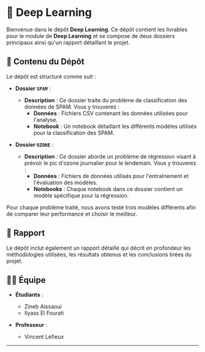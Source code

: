 # 🧠 Deep Learning

Bienvenue dans le dépôt **Deep Learning**. Ce dépôt contient les livrables pour le module de **Deep Learning** et se compose de deux dossiers principaux ainsi qu'un rapport détaillant le projet.

## 📂 Contenu du Dépôt

Le dépôt est structuré comme suit :

- **Dossier `SPAM`** : 
  - **Description** : Ce dossier traite du problème de classification des données de SPAM. Vous y trouverez :
    - **Données** : Fichiers CSV contenant les données utilisées pour l'analyse.
    - **Notebook** : Un notebook détaillant les différents modèles utilisés pour la classification des SPAM.

- **Dossier `OZONE`** : 
  - **Description** : Ce dossier aborde un problème de régression visant à prévoir le pic d'ozone journalier pour le lendemain. Vous y trouverez :
    - **Données** : Fichiers de données utilisés pour l'entraînement et l'évaluation des modèles.
    - **Notebooks** : Chaque notebook dans ce dossier contient un modèle spécifique pour la régression.

Pour chaque problème traité, nous avons testé trois modèles différents afin de comparer leur performance et choisir le meilleur.

## 📄 Rapport

Le dépôt inclut également un rapport détaillé qui décrit en profondeur les méthodologies utilisées, les résultats obtenus et les conclusions tirées du projet.

## 👩‍🎓 Équipe

- **Étudiants** :
  - Zineb Aissaoui
  - Ilyass El Fourati

- **Professeur** :
  - Vincent Lefieux

---
